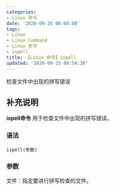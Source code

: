 ```yaml
---
categories:
- Linux 命令
date: '2020-09-25 08:00:00'
tags:
- Linux
- Linux Command
- Linux 命令
- ispell
title: 【Linux 命令】ispell
updated: '2020-09-25 09:54:30'
---
```


检查文件中出现的拼写错误

## 补充说明

**ispell命令** 用于检查文件中出现的拼写错误。

###  语法

```shell
ispell(参数)
```

###  参数

文件：指定要进行拼写检查的文件。


